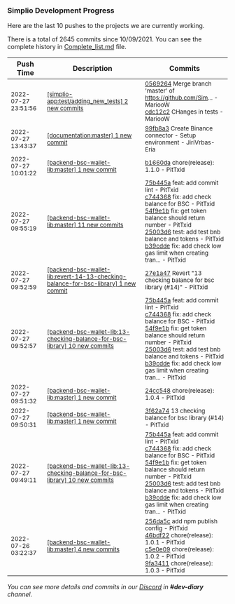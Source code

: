 
### Simplio Development Progress

Here are the last 10 pushes to the projects we are currently working.

There is a total of 2645 commits since 10/09/2021. You can see the complete history in
 [Complete_list.md](Complete_list.md) file.

| Push Time | Description | Commits |
| --- | --- | --- |
| <sub>2022-07-27 23:51:56</sub> | <sub>[[simplio-app:test/adding\_new\_tests] 2 new commits](https://github.com/SimplioOfficial/simplio-app/compare/05692642111d^...cdc12c20dae5)</sub> | <sub>[0569264](https://github.com/SimplioOfficial/simplio-app/commit/05692642111d0768cba7577a1f9edbb879d20eda) Merge branch 'master' of https://github.com/Sim... - MariooW<br>[cdc12c2](https://github.com/SimplioOfficial/simplio-app/commit/cdc12c20dae5d1d607dc862025e6504a93585cd2) CHanges in tests - MariooW</sub> |
| <sub>2022-07-27 13:43:37</sub> | <sub>[[documentation:master] 1 new commit](https://github.com/SimplioOfficial/documentation/commit/99fb8a3472e3381c2962171a679b92d811070104)</sub> | <sub>[99fb8a3](https://github.com/SimplioOfficial/documentation/commit/99fb8a3472e3381c2962171a679b92d811070104) Create Binance connector - Setup environment - JiriVrbas\-Eria</sub> |
| <sub>2022-07-27 10:01:22</sub> | <sub>[[backend-bsc-wallet-lib:master] 1 new commit](https://github.com/SimplioOfficial/backend-bsc-wallet-lib/commit/b1660daf19c6d7d349c9570d201029ac26d17807)</sub> | <sub>[b1660da](https://github.com/SimplioOfficial/backend-bsc-wallet-lib/commit/b1660daf19c6d7d349c9570d201029ac26d17807) chore(release): 1.1.0 - PitTxid</sub> |
| <sub>2022-07-27 09:55:19</sub> | <sub>[[backend-bsc-wallet-lib:master] 11 new commits](https://github.com/SimplioOfficial/backend-bsc-wallet-lib/compare/9fa34112dc7c...79e112d50c8e)</sub> | <sub>[75b445a](https://github.com/SimplioOfficial/backend-bsc-wallet-lib/commit/75b445a661a0f9677c8b07699925c076f61bf840) feat: add commit lint - PitTxid<br>[c744368](https://github.com/SimplioOfficial/backend-bsc-wallet-lib/commit/c74436894326b19375a5a0a6e37d5e5626a11de9) fix: add check balance for BSC - PitTxid<br>[54f9e1b](https://github.com/SimplioOfficial/backend-bsc-wallet-lib/commit/54f9e1b157064d3c2e8c77b41d7ef5c4a8cfa320) fix: get token balance should return number - PitTxid<br>[25003d6](https://github.com/SimplioOfficial/backend-bsc-wallet-lib/commit/25003d6a05286bc95fe2ed092f6e7e36aca9fc66) test: add test bnb balance and tokens - PitTxid<br>[b39cdde](https://github.com/SimplioOfficial/backend-bsc-wallet-lib/commit/b39cddeb5b0340015fe791adb6040e04c9974332) fix: add check low gas limit when creating tran... - PitTxid</sub> |
| <sub>2022-07-27 09:52:59</sub> | <sub>[[backend-bsc-wallet-lib:revert\-14\-13\-checking\-balance\-for\-bsc\-library] 1 new commit](https://github.com/SimplioOfficial/backend-bsc-wallet-lib/commit/27e1a47b29f4d3b3193836a83d42539ba7289975)</sub> | <sub>[27e1a47](https://github.com/SimplioOfficial/backend-bsc-wallet-lib/commit/27e1a47b29f4d3b3193836a83d42539ba7289975) Revert "13 checking balance for bsc library (#14)" - PitTxid</sub> |
| <sub>2022-07-27 09:52:57</sub> | <sub>[[backend-bsc-wallet-lib:13\-checking\-balance\-for\-bsc\-library] 10 new commits](https://github.com/SimplioOfficial/backend-bsc-wallet-lib/compare/75b445a661a0^...8379506edf74)</sub> | <sub>[75b445a](https://github.com/SimplioOfficial/backend-bsc-wallet-lib/commit/75b445a661a0f9677c8b07699925c076f61bf840) feat: add commit lint - PitTxid<br>[c744368](https://github.com/SimplioOfficial/backend-bsc-wallet-lib/commit/c74436894326b19375a5a0a6e37d5e5626a11de9) fix: add check balance for BSC - PitTxid<br>[54f9e1b](https://github.com/SimplioOfficial/backend-bsc-wallet-lib/commit/54f9e1b157064d3c2e8c77b41d7ef5c4a8cfa320) fix: get token balance should return number - PitTxid<br>[25003d6](https://github.com/SimplioOfficial/backend-bsc-wallet-lib/commit/25003d6a05286bc95fe2ed092f6e7e36aca9fc66) test: add test bnb balance and tokens - PitTxid<br>[b39cdde](https://github.com/SimplioOfficial/backend-bsc-wallet-lib/commit/b39cddeb5b0340015fe791adb6040e04c9974332) fix: add check low gas limit when creating tran... - PitTxid</sub> |
| <sub>2022-07-27 09:51:32</sub> | <sub>[[backend-bsc-wallet-lib:master] 1 new commit](https://github.com/SimplioOfficial/backend-bsc-wallet-lib/commit/24cc5481bef1b81087b8070e2ec162fb06f9a055)</sub> | <sub>[24cc548](https://github.com/SimplioOfficial/backend-bsc-wallet-lib/commit/24cc5481bef1b81087b8070e2ec162fb06f9a055) chore(release): 1.0.4 - PitTxid</sub> |
| <sub>2022-07-27 09:50:31</sub> | <sub>[[backend-bsc-wallet-lib:master] 1 new commit](https://github.com/SimplioOfficial/backend-bsc-wallet-lib/commit/3f62a744dee583028e5c1802048f7d04e74bc4ad)</sub> | <sub>[3f62a74](https://github.com/SimplioOfficial/backend-bsc-wallet-lib/commit/3f62a744dee583028e5c1802048f7d04e74bc4ad) 13 checking balance for bsc library (#14) - PitTxid</sub> |
| <sub>2022-07-27 09:49:11</sub> | <sub>[[backend-bsc-wallet-lib:13\-checking\-balance\-for\-bsc\-library] 10 new commits](https://github.com/SimplioOfficial/backend-bsc-wallet-lib/compare/9fa34112dc7c...8379506edf74)</sub> | <sub>[75b445a](https://github.com/SimplioOfficial/backend-bsc-wallet-lib/commit/75b445a661a0f9677c8b07699925c076f61bf840) feat: add commit lint - PitTxid<br>[c744368](https://github.com/SimplioOfficial/backend-bsc-wallet-lib/commit/c74436894326b19375a5a0a6e37d5e5626a11de9) fix: add check balance for BSC - PitTxid<br>[54f9e1b](https://github.com/SimplioOfficial/backend-bsc-wallet-lib/commit/54f9e1b157064d3c2e8c77b41d7ef5c4a8cfa320) fix: get token balance should return number - PitTxid<br>[25003d6](https://github.com/SimplioOfficial/backend-bsc-wallet-lib/commit/25003d6a05286bc95fe2ed092f6e7e36aca9fc66) test: add test bnb balance and tokens - PitTxid<br>[b39cdde](https://github.com/SimplioOfficial/backend-bsc-wallet-lib/commit/b39cddeb5b0340015fe791adb6040e04c9974332) fix: add check low gas limit when creating tran... - PitTxid</sub> |
| <sub>2022-07-26 03:22:37</sub> | <sub>[[backend-bsc-wallet-lib:master] 4 new commits](https://github.com/SimplioOfficial/backend-bsc-wallet-lib/compare/0687f646894f...9fa34112dc7c)</sub> | <sub>[256da5c](https://github.com/SimplioOfficial/backend-bsc-wallet-lib/commit/256da5c053435c937907f46125e056eb75287ecd) add npm publish config - PitTxid<br>[46bdf22](https://github.com/SimplioOfficial/backend-bsc-wallet-lib/commit/46bdf2264fdce0edae4d51acabba8a6bb8fed87d) chore(release): 1.0.1 - PitTxid<br>[c5e0e09](https://github.com/SimplioOfficial/backend-bsc-wallet-lib/commit/c5e0e09d08cd855bd477a53184d7b36c8a6a5871) chore(release): 1.0.2 - PitTxid<br>[9fa3411](https://github.com/SimplioOfficial/backend-bsc-wallet-lib/commit/9fa34112dc7c4a980bdc3458d9767de5c2ffefc3) chore(release): 1.0.3 - PitTxid</sub> |

_You can see more details and commits in our [Discord](https://discord.gg/aKhjuwZmdP) in **#dev-diary** channel._
